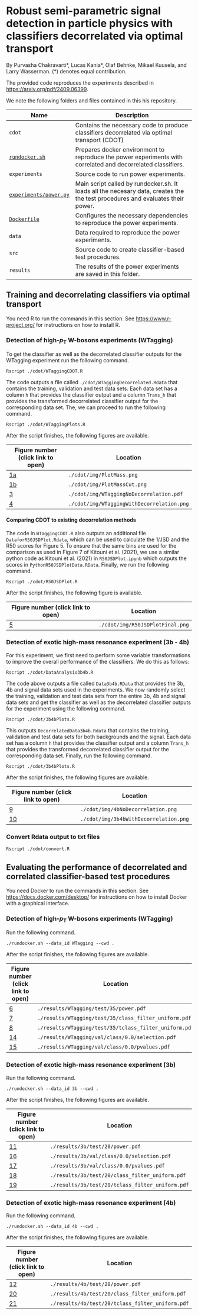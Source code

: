 # Robust semi-parametric signal detection in particle physics with classifiers decorrelated via optimal transport

By Purvasha Chakravarti*, Lucas Kania*, Olaf Behnke, Mikael Kuusela, and
Larry Wasserman. (*) denotes equal contribution.

The provided code reproduces the experiments described
in https://arxiv.org/pdf/2409.06399.

We note the following folders and files contained in this his repository.

| Name                                             | Description                                                                                                                    |
|--------------------------------------------------|--------------------------------------------------------------------------------------------------------------------------------|
| `cdot`                                           | Contains the necessary code to produce classifiers decorrelated via optimal transport (CDOT)                                   |
| [`rundocker.sh`](rundocker.sh)                   | Prepares docker environment to reproduce the power experiments with correlated and decorrelated classifiers.                   |
| `experiments`                                    | Source code to run power experiments.                                                                                          |
| [`experiments/power.py`](./experiments/power.py) | Main script called by rundocker.sh. It loads all the necesary data, creates the the test procedures and evaluates their power. |
| [`Dockerfile`](Dockerfile)                       | Configures the necessary dependencies to reproduce the power experiments.                                                      |
| `data`                                           | Data required to reproduce the power experiments.                                                                              |
| `src`                                            | Source code to create classifier-based test procedures.                                                                        |
| `results`                                        | The results of the power experiments are saved in this folder.                                                                 |

## Training and decorrelating classifiers via optimal transport

You need R to run the commands in this section.
See https://www.r-project.org/ for instructions on how to install R.

### Detection of high-$p_{\mathrm{T}}$ W-bosons experiments (WTagging)

To get the classifier as well as the decorrelated classifier outputs for the
WTagging experiment run the following command.

```
Rscript ./cdot/WTaggingCDOT.R
```

The code outputs a file called `./cdot/WTaggingDecorrelated.Rdata` that contains
the training, validation and test data sets. Each data set has a column
`h` that provides the classifier output and a column `Trans_h`
that provides the transformed decorrelated classifier output for the
corresponding data set. The, we can proceed to run the following command.

```
Rscript ./cdot/WTaggingPlots.R
```

After the script finishes, the following figures are available.

| Figure number (click link to open)            | Location                                   |
|-----------------------------------------------|--------------------------------------------|
| [1a](./cdot/img/PlotMass.png)                 | `./cdot/img/PlotMass.png`                  |
| [1b](./cdot/img/PlotMassCut.png)              | `./cdot/img/PlotMassCut.png`               |
| [3](./cdot/img/WTaggingNoDecorrelation.pdf)   | `./cdot/img/WTaggingNoDecorrelation.pdf`   |
| [4](./cdot/img/WTaggingWithDecorrelation.png) | `./cdot/img/WTaggingWithDecorrelation.png` |

#### Comparing CDOT to existing decorrelation methods

The code in `WTaggingCDOT.R` also outputs an additional file
`DataforR50JSDPlot.Rdata`, which can be used to calculate the 1/JSD and
the R50 scores for Figure 5. To ensure that the same bins are used for the
comparison as used in Figure 7 of Kitouni et al. (2021), we use a similar python
code as Kitouni et al. (2021) in `R50JSDPlot.ipynb` which outputs the
scores in `PythonR50JSDPlotData.RData`. Finally, we run the following command.

```
Rscript ./cdot/R50JSDPlot.R
```

After the script finishes, the following figure is available.

| Figure number (click link to open)  | Location                         |
|-------------------------------------|----------------------------------|
| [5](./cdot/img/R50JSDPlotFinal.png) | `./cdot/img/R50JSDPlotFinal.png` |

### Detection of exotic high-mass resonance experiment (3b - 4b)

For this experiment, we first need to perform some variable transformations to
improve the overall performance of the classifiers. We do this as follows:

```
Rscript ./cdot/DataAnalysis3b4b.R
```

The code above outputs a file called `Data3b4b.RData` that provides the
3b, 4b and signal data sets used in the experiments. We now randomly select the
training, validation and test data sets from the entire 3b, 4b and signal data
sets and get the classifier as well as the decorrelated classifier outputs for
the experiment using the following command.

```
Rscript ./cdot/3b4bPlots.R
```

This outputs `DecorrelatedData3b4b.Rdata` that contains the training,
validation and test data sets for both backgrounds and the signal. Each data set
has a column `h` that provides the classifier output and a column
`Trans_h` that provides the transformed decorrelated classifier output
for the corresponding data set. Finally, run the following command.

```
Rscript ./cdot/3b4bPlots.R
```

After the script finishes, the following figures are available.

| Figure number (click link to open)         | Location                               |
|--------------------------------------------|----------------------------------------|
| [9](./cdot/img/4bNoDecorrelation.png)      | `./cdot/img/4bNoDecorrelation.png`     |
| [10](./cdot/img/3b4bWithDecorrelation.png) | `./cdot/img/3b4bWithDecorrelation.png` |

### Convert Rdata output to txt files

```
Rscript ./cdot/convert.R
```

## Evaluating the performance of decorrelated and correlated classifier-based test procedures

You need Docker to run the commands in this section.
See https://docs.docker.com/desktop/ for
instructions on how to install Docker with a graphical interface.

### Detection of high-$p_{\mathrm{T}}$ W-bosons experiments (WTagging)

Run the following command.

```
./rundocker.sh --data_id WTagging --cwd .
```

After the script finishes, the following figures are available.

| Figure number (click link to open)                        | Location                                               |
|-----------------------------------------------------------|--------------------------------------------------------|
| [6](./results/WTagging/test/35/power.pdf)                 | `./results/WTagging/test/35/power.pdf`                 |
| [7](./results/WTagging/test/35/class_filter_uniform.pdf)  | `./results/WTagging/test/35/class_filter_uniform.pdf`  |
| [8](./results/WTagging/test/35/tclass_filter_uniform.pdf) | `./results/WTagging/test/35/tclass_filter_uniform.pdf` |
| [14](./results/WTagging/val/class/0.0/selection.pdf)      | `./results/WTagging/val/class/0.0/selection.pdf`       |
| [15](./results/WTagging/val/class/0.0/pvalues.pdf)        | `./results/WTagging/val/class/0.0/pvalues.pdf`         |

### Detection of exotic high-mass resonance experiment (3b)

Run the following command.

```
./rundocker.sh --data_id 3b --cwd .
```

After the script finishes, the following figures are available.

| Figure number (click link to open)                   | Location                                         |
|------------------------------------------------------|--------------------------------------------------|
| [11](./results/3b/test/20/power.pdf)                 | `./results/3b/test/20/power.pdf`                 |
| [16](./results/3b/val/class/0.0/selection.pdf)       | `./results/3b/val/class/0.0/selection.pdf`       |
| [17](./results/3b/val/class/0.0/pvalues.pdf)         | `./results/3b/val/class/0.0/pvalues.pdf`         |
| [18](./results/3b/test/20/class_filter_uniform.pdf)  | `./results/3b/test/20/class_filter_uniform.pdf`  |
| [19](./results/3b/test/20/tclass_filter_uniform.pdf) | `./results/3b/test/20/tclass_filter_uniform.pdf` |

### Detection of exotic high-mass resonance experiment (4b)

Run the following command.

```
./rundocker.sh --data_id 4b --cwd .
```

After the script finishes, the following figures are available.

| Figure number (click link to open)                   | Location                                         |
|------------------------------------------------------|--------------------------------------------------|
| [12](./results/4b/test/20/power.pdf)                 | `./results/4b/test/20/power.pdf`                 |
| [20](./results/4b/test/20/class_filter_uniform.pdf)  | `./results/4b/test/20/class_filter_uniform.pdf`  |
| [21](./results/4b/test/20/tclass_filter_uniform.pdf) | `./results/4b/test/20/tclass_filter_uniform.pdf` |

